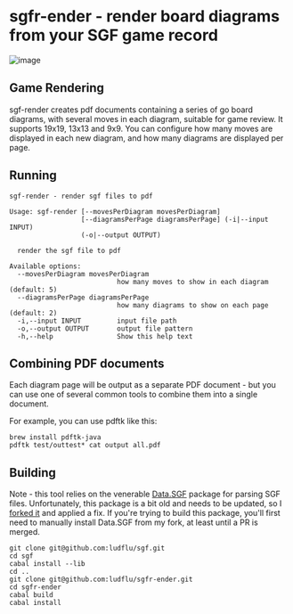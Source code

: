 # sgfr-ender - render board diagrams from your SGF game record

![image](https://github.com/user-attachments/assets/590d0f00-9961-41fd-b476-bf4054b5157a)

## Game Rendering

sgf-render creates pdf documents containing a series of go board diagrams, with several moves in each diagram,
suitable for game review. It supports 19x19, 13x13 and 9x9. You can configure how many moves are displayed in each new diagram,
and how many diagrams are displayed per page. 

## Running
```
sgf-render - render sgf files to pdf

Usage: sgf-render [--movesPerDiagram movesPerDiagram]
                  [--diagramsPerPage diagramsPerPage] (-i|--input INPUT)
                  (-o|--output OUTPUT)

  render the sgf file to pdf

Available options:
  --movesPerDiagram movesPerDiagram
                           how many moves to show in each diagram (default: 5)
  --diagramsPerPage diagramsPerPage
                           how many diagrams to show on each page (default: 2)
  -i,--input INPUT         input file path
  -o,--output OUTPUT       output file pattern
  -h,--help                Show this help text
```

## Combining PDF documents

Each diagram page will be output as a separate PDF document - but you can use one of several 
common tools to combine them into a single document.

For example, you can use pdftk like this:

```
brew install pdftk-java
pdftk test/outtest* cat output all.pdf
```

## Building

Note - this tool relies on the venerable [Data.SGF](https://hackage.haskell.org/package/sgf) package for parsing SGF files.
Unfortunately, this package is a bit old and needs to be updated, so I [forked it](https://github.com/ludflu/sgf) and applied a fix. 
If you're trying to build this package, you'll first need to manually install Data.SGF from my fork, at least until a PR is merged.

```
git clone git@github.com:ludflu/sgf.git
cd sgf
cabal install --lib
cd ..
git clone git@github.com:ludflu/sgfr-ender.git
cd sgfr-ender
cabal build
cabal install
```


